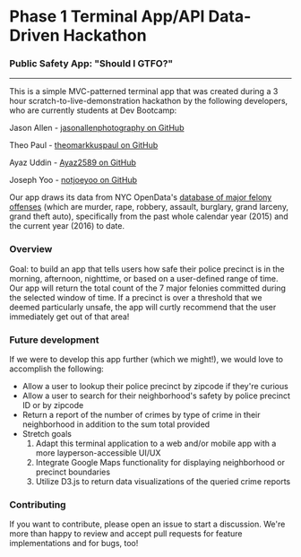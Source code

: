 # Phase 1 Terminal App/API Data-Driven Hackathon
### Public Safety App: "Should I GTFO?"

----------------------

This is a simple MVC-patterned terminal app that was created during a 3 hour scratch-to-live-demonstration hackathon by the following developers, who are currently students at Dev Bootcamp:


Jason Allen - [jasonallenphotography on GitHub](https://github.com/jasonallenphotography)

Theo Paul - [theomarkkuspaul on GitHub](https://github.com/theomarkkuspaul)

Ayaz Uddin - [Ayaz2589 on GitHub](https://github.com/Ayaz2589)

Joseph Yoo - [notjoeyoo on GitHub](https://github.com/notjoeyoo)


Our app draws its data from NYC OpenData's [database of major felony offenses](https://data.cityofnewyork.us/Public-Safety/NYPD-7-Major-Felony-Incidents/hyij-8hr7) (which are murder, rape, robbery, assault, burglary, grand larceny, grand theft auto), specifically from the past whole calendar year (2015) and the current year (2016) to date.

### Overview
Goal: to build an app that tells users how safe their police precinct is in the morning, afternoon, nighttime, or based on a user-defined range of time. Our app will return the total count of the 7 major felonies committed during the selected window of time. If a precinct is over a threshold that we deemed particularly unsafe, the app will curtly recommend that the user immediately get out of that area!

### Future development
If we were to develop this app further (which we might!), we would love to accomplish the following:
  * Allow a user to lookup their police precinct by zipcode if they're curious
  * Allow a user to search for their neighborhood's safety by police precinct ID or by zipcode
  * Return a report of the number of crimes by type of crime in their neighborhood in addition to the sum total provided
  * Stretch goals
    1. Adapt this terminal application to a web and/or mobile app with a more layperson-accessible UI/UX
    2. Integrate Google Maps functionality for displaying neighborhood or precinct boundaries
    3. Utilize D3.js to return data visualizations of the queried crime reports

### Contributing

If you want to contribute, please open an issue to start a discussion. We're more than happy to review and accept pull requests for feature implementations and for bugs, too!
